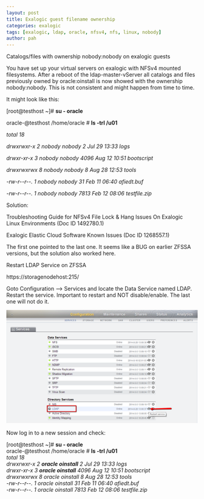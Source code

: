 ```yaml
---
layout: post
title: Exalogic guest filename ownership
categories: exalogic
tags: [exalogic, ldap, oracle, nfsv4, nfs, linux, nobody]
author: pah
---
```


Catalogs/files with ownership nobody:nobody on exalogic guests

You have set up your virtual servers on exalogic with NFSv4 mounted
filesystems. After a reboot of the ldap-master-vServer all catalogs and
files previously owned by oracle:oinstall is now showed with the
ownership nobody:nobody. This is not consistent and might happen from
time to time.

It might look like this:

[root@testhost \~]\# **su - oracle**

oracle-@testhost /home/oracle \# **ls -trl /u01**

*total 18*

*drwxrwxr-x 2 nobody nobody 2 Jul 29 13:33 logs*

*drwxr-xr-x 3 nobody nobody 4096 Aug 12 10:51 bootscript*

*drwxrwxrwx 8 nobody nobody 8 Aug 28 12:53 tools*

*-rw-r--r--. 1 nobody nobody 31 Feb 11 06:40 afiedt.buf*

*-rw-r--r--. 1 nobody nobody 7813 Feb 12 08:06 testfile.zip*


Solution:

Troubleshooting Guide for NFSv4 File Lock & Hang Issues On Exalogic
Linux Environments (Doc ID 1492780.1)

Exalogic Elastic Cloud Software Known Issues (Doc ID 1268557.1)

The first one pointed to the last one. It seems like a BUG on earlier
ZFSSA versions, but the solution also worked here.

Restart LDAP Service on ZFSSA

https://storagenodehost:215/

Goto Configuration --\> Services and locate the Data Service named LDAP.
Restart the service. Important to restart and NOT disable/enable. The
last one will not do it.

![](/images/2015-04-30-exalogic-guest-filename-ownership/nobody_nobody_files.png)

Now log in to a new session and check:

[root@testhost \~]\# **su - oracle**  
oracle-@testhost /home/oracle \# **ls -trl /u01**  
*total 18*   
*drwxrwxr-x 2 **oracle oinstall** 2 Jul 29 13:33 logs*   
*drwxr-xr-x 3   **oracle oinstall**   4096 Aug 12 10:51 bootscript*   
*drwxrwxrwx 8 oracle oinstall 8 Aug 28 12:53 tools*    
*-rw-r--r--. 1 oracle oinstall 31 Feb 11 06:40 afiedt.buf*   
*-rw-r--r--. 1 oracle oinstall 7813 Feb 12 08:06 testfile.zip*  



